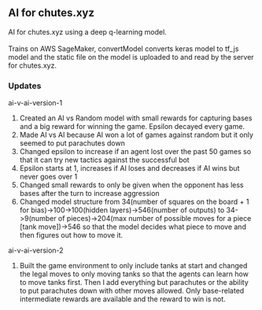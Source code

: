 ## AI for chutes.xyz
AI for chutes.xyz using a deep q-learning model.</br></br>
Trains on AWS SageMaker, convertModel converts keras model to tf_js model and the static file on the model is uploaded to and read by the server for chutes.xyz.

### Updates
ai-v-ai-version-1
<ol>
  <li>Created an AI vs Random model with small rewards for capturing bases and a big reward for winning the game. Epsilon decayed every game.</li>
  <li>Made AI vs AI because AI won a lot of games against random but it only seemed to put parachutes down</li>
  <li>Changed epsilon to increase if an agent lost over the past 50 games so that it can try new tactics against the successful bot</li>
  <li>Epsilon starts at 1, increases if AI loses and decreases if AI wins but never goes over 1</li>
  <li>Changed small rewards to only be given when the opponent has less bases after the turn to increase aggression</li>
  <li>Changed model structure from 34(number of squares on the board + 1 for bias)->100->100(hidden layers)->546(number of outputs) to 34->9(number of pieces)->204(max number of possible moves for a piece [tank move])->546 so that the model decides what piece to move and then figures out how to move it.</li>
</ol>
ai-v-ai-version-2</br>
<ol>
  <li>Built the game environment to only include tanks at start and changed the legal moves to only moving tanks so that the agents can learn how to move tanks first. Then I add everything but parachutes or the ability to put parachutes down with other moves allowed. Only base-related intermediate rewards are available and the reward to win is not.</li>
</ol>
